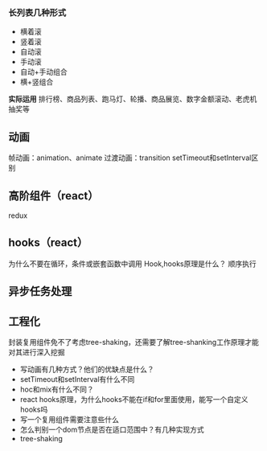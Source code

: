 
### 长列表几种形式
- 横着滚
- 竖着滚
- 自动滚
- 手动滚
- 自动+手动组合
- 横+竖组合

**实际运用**
排行榜、商品列表、跑马灯、轮播、商品展览、数字金额滚动、老虎机抽奖等

## 动画
帧动画：animation、animate
过渡动画：transition
setTimeout和setInterval区别

## 高阶组件（react）
redux

## hooks（react）
为什么不要在循环，条件或嵌套函数中调用 Hook,hooks原理是什么？
顺序执行

## 异步任务处理

## 工程化
封装复用组件免不了考虑tree-shaking，还需要了解tree-shanking工作原理才能对其进行深入挖掘

- 写动画有几种方式？他们的优缺点是什么？
- setTimeout和setInterval有什么不同
- hoc和mix有什么不同？
- react hooks原理，为什么hooks不能在if和for里面使用，能写一个自定义hooks吗
- 写一个复用组件需要注意些什么
- 怎么判别一个dom节点是否在适口范围中？有几种实现方式
- tree-shaking

